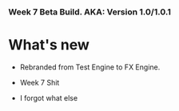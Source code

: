 ### Week 7 Beta Build. AKA: Version 1.0/1.0.1

# What's new

* Rebranded from Test Engine to FX Engine.

* Week 7 Shit

* I forgot what else 